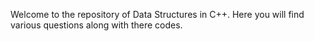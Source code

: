 Welcome to the repository of Data Structures in C++. Here you will find various questions along with there codes.
